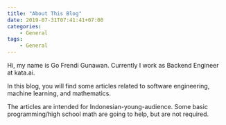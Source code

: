 ```yaml
---
title: "About This Blog"
date: 2019-07-31T07:41:41+07:00
categories:
    - General
tags:
    - General
---
```


Hi, my name is Go Frendi Gunawan. Currently I work as Backend Engineer at kata.ai.

In this blog, you will find some articles related to software engineering, machine learning, and mathematics.

The articles are intended for Indonesian-young-audience.  Some basic programming/high school math are going to help, but are not required.
